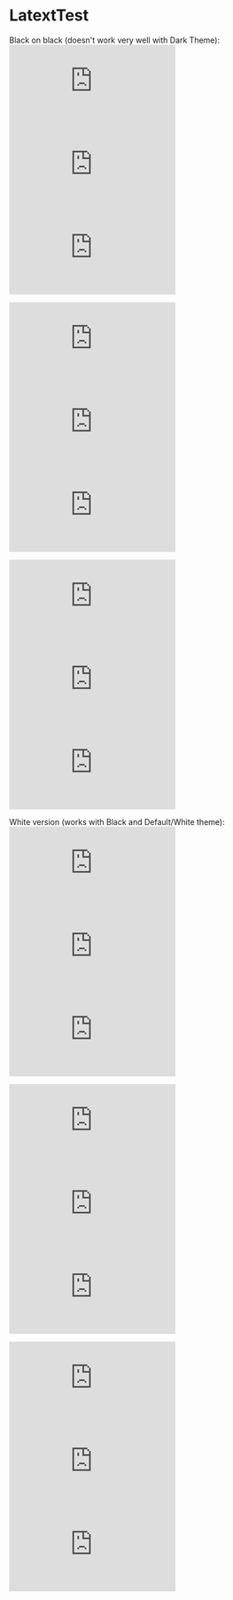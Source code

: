 # LatextTest

Black on black (doesn't work very well with Dark Theme):  
![equation](http://latex.codecogs.com/gif.latex?O_t%3D%5Ctext%20%7B%20Onset%20event%20at%20time%20bin%20%7D%20t)  
![equation](http://latex.codecogs.com/gif.latex?s%3D%5Ctext%20%7B%20sensor%20reading%20%7D)  
![equation](http://latex.codecogs.com/gif.latex?P%28s%20%7C%20O_t%20%29%3D%5Ctext%20%7B%20Probability%20of%20a%20sensor%20reading%20value%20when%20sleep%20onset%20is%20observed%20at%20a%20time%20bin%20%7D%20t)  


![equation](http://latex.codecogs.com/png.latex?O_t%3D%5Ctext%20%7B%20Onset%20event%20at%20time%20bin%20%7D%20t)  
![equation](http://latex.codecogs.com/png.latex?s%3D%5Ctext%20%7B%20sensor%20reading%20%7D)  
![equation](http://latex.codecogs.com/png.latex?P%28s%20%7C%20O_t%20%29%3D%5Ctext%20%7B%20Probability%20of%20a%20sensor%20reading%20value%20when%20sleep%20onset%20is%20observed%20at%20a%20time%20bin%20%7D%20t)  


![equation](http://latex.codecogs.com/svg.latex?O_t%3D%5Ctext%20%7B%20Onset%20event%20at%20time%20bin%20%7D%20t)  
![equation](http://latex.codecogs.com/svg.latex?s%3D%5Ctext%20%7B%20sensor%20reading%20%7D)  
![equation](http://latex.codecogs.com/svg.latex?P%28s%20%7C%20O_t%20%29%3D%5Ctext%20%7B%20Probability%20of%20a%20sensor%20reading%20value%20when%20sleep%20onset%20is%20observed%20at%20a%20time%20bin%20%7D%20t)


White version (works with Black and Default/White theme):  
![equation](http://latex.codecogs.com/gif.latex?%5Cbg_white%20%5C%5C%20O_t%3D%5Ctext%20%7B%20Onset%20event%20at%20time%20bin%20%7D%20t)  
![equation](http://latex.codecogs.com/gif.latex?%5Cbg_white%20%5C%5C%20s%3D%5Ctext%20%7B%20sensor%20reading%20%7D)  
![equation](http://latex.codecogs.com/gif.latex?%5Cbg_white%20%5C%5C%20P%28s%20%7C%20O_t%20%29%3D%5Ctext%20%7B%20Probability%20of%20a%20sensor%20reading%20value%20when%20sleep%20onset%20is%20observed%20at%20a%20time%20bin%20%7D%20t)  


![equation](http://latex.codecogs.com/png.latex?%5Cbg_white%20%5C%5C%20O_t%3D%5Ctext%20%7B%20Onset%20event%20at%20time%20bin%20%7D%20t)  
![equation](http://latex.codecogs.com/png.latex?%5Cbg_white%20%5C%5C%20s%3D%5Ctext%20%7B%20sensor%20reading%20%7D)  
![equation](http://latex.codecogs.com/png.latex?%5Cbg_white%20%5C%5C%20P%28s%20%7C%20O_t%20%29%3D%5Ctext%20%7B%20Probability%20of%20a%20sensor%20reading%20value%20when%20sleep%20onset%20is%20observed%20at%20a%20time%20bin%20%7D%20t)  


![equation](http://latex.codecogs.com/svg.latex?%5Cbg_white%20%5C%5C%20O_t%3D%5Ctext%20%7B%20Onset%20event%20at%20time%20bin%20%7D%20t)  
![equation](http://latex.codecogs.com/svg.latex?%5Cbg_white%20%5C%5C%20s%3D%5Ctext%20%7B%20sensor%20reading%20%7D)  
![equation](http://latex.codecogs.com/svg.latex?%5Cbg_white%20%5C%5C%20P%28s%20%7C%20O_t%20%29%3D%5Ctext%20%7B%20Probability%20of%20a%20sensor%20reading%20value%20when%20sleep%20onset%20is%20observed%20at%20a%20time%20bin%20%7D%20t)
